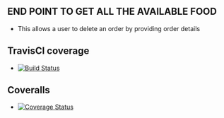 
## END POINT TO GET ALL THE AVAILABLE FOOD
- This allows a user to delete an order by providing order details
## TravisCI coverage
- [![Build Status](https://travis-ci.org/jamesbeamie/fastfoods_api.svg?branch=ft-all-food-160710916)](https://travis-ci.org/jamesbeamie/fastfoods_api)
## Coveralls
- [![Coverage Status](https://coveralls.io/repos/github/jamesbeamie/fastfoods_api/badge.svg?branch=ft-all-food-160710916)](https://coveralls.io/github/jamesbeamie/fastfoods_api?branch=ft-all-food-160710916)
